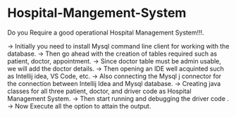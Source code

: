 # Hospital-Mangement-System
Do you Require a good operational Hospital Management System!!!. 

-> Initially you need to install Mysql command line client for working with the database.
-> Then go ahead with the creation of tables required such as patient, doctor, appointment.
-> Since doctor table must be admin usable, we will add the doctor details. 
-> Then opening an IDE well acquinted such as Intellij idea, VS Code, etc.
-> Also connecting the Mysql j connector for the connection between Intellij Idea and Mysql database.
-> Creating java classes for all three patient, doctor, and driver code as Hospital Management System. 
-> Then start running and debugging the driver code .
-> Now Execute all the option to attain the output.
